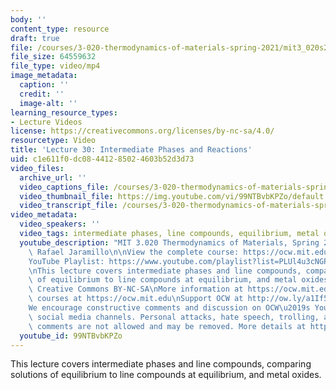 ```yaml
---
body: ''
content_type: resource
draft: true
file: /courses/3-020-thermodynamics-of-materials-spring-2021/mit3_020s21_lecture_30_1080p_360p_16_9.mp4
file_size: 64559632
file_type: video/mp4
image_metadata:
  caption: ''
  credit: ''
  image-alt: ''
learning_resource_types:
- Lecture Videos
license: https://creativecommons.org/licenses/by-nc-sa/4.0/
resourcetype: Video
title: 'Lecture 30: Intermediate Phases and Reactions'
uid: c1e611f0-dc08-4412-8502-4603b52d3d73
video_files:
  archive_url: ''
  video_captions_file: /courses/3-020-thermodynamics-of-materials-spring-2021/1-seKujuv5Jt86yRv-Hexh0izAwock5Bg_transcript.webvtt
  video_thumbnail_file: https://img.youtube.com/vi/99NTBvbKPZo/default.jpg
  video_transcript_file: /courses/3-020-thermodynamics-of-materials-spring-2021/1-seKujuv5Jt86yRv-Hexh0izAwock5Bg_transcript.pdf
video_metadata:
  video_speakers: ''
  video_tags: intermediate phases, line compounds, equilibrium, metal oxides
  youtube_description: "MIT 3.020 Thermodynamics of Materials, Spring 2021\nInstructor:\
    \ Rafael Jaramillo\n\nView the complete course: https://ocw.mit.edu/sites/3020-thermodynamics-of-materials/\n\
    YouTube Playlist: https://www.youtube.com/playlist?list=PLUl4u3cNGP61g-yRbJz4ghFPJLiok1HxX\n\
    \nThis lecture covers intermediate phases and line compounds, comparing solutions\
    \ of equilibrium to line compounds at equilibrium, and metal oxides.\n\nLicense:\
    \ Creative Commons BY-NC-SA\nMore information at https://ocw.mit.edu/terms\nMore\
    \ courses at https://ocw.mit.edu\nSupport OCW at http://ow.ly/a1If50zVRlQ\n\n\
    We encourage constructive comments and discussion on OCW\u2019s YouTube and other\
    \ social media channels. Personal attacks, hate speech, trolling, and inappropriate\
    \ comments are not allowed and may be removed. More details at https://ocw.mit.edu/comments."
  youtube_id: 99NTBvbKPZo
---
```

This lecture covers intermediate phases and line compounds, comparing solutions of equilibrium to line compounds at equilibrium, and metal oxides.